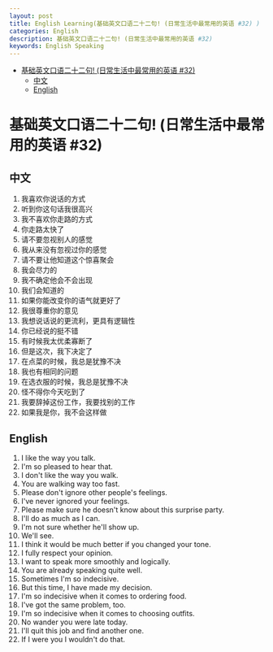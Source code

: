```yaml
---
layout: post
title: English Learning(基础英文口语二十二句! (日常生活中最常用的英语 #32) )
categories: English
description: 基础英文口语二十二句! (日常生活中最常用的英语 #32)
keywords: English Speaking
---
```


<!-- START doctoc generated TOC please keep comment here to allow auto update -->
<!-- DON'T EDIT THIS SECTION, INSTEAD RE-RUN doctoc TO UPDATE -->


- [基础英文口语二十二句! (日常生活中最常用的英语 #32)](#%E5%9F%BA%E7%A1%80%E8%8B%B1%E6%96%87%E5%8F%A3%E8%AF%AD%E4%BA%8C%E5%8D%81%E4%BA%8C%E5%8F%A5-%E6%97%A5%E5%B8%B8%E7%94%9F%E6%B4%BB%E4%B8%AD%E6%9C%80%E5%B8%B8%E7%94%A8%E7%9A%84%E8%8B%B1%E8%AF%AD-32)
  - [中文](#%E4%B8%AD%E6%96%87)
  - [English](#english)

<!-- END doctoc generated TOC please keep comment here to allow auto update -->

# 基础英文口语二十二句! (日常生活中最常用的英语 #32)

## 中文

1. 我喜欢你说话的方式
2. 听到你这句话我很高兴
3. 我不喜欢你走路的方式
4. 你走路太快了
5. 请不要忽视别人的感觉
6. 我从来没有忽视过你的感觉
7. 请不要让他知道这个惊喜聚会
8. 我会尽力的
9. 我不确定他会不会出现
10. 我们会知道的
11. 如果你能改变你的语气就更好了
12. 我很尊重你的意见
13. 我想说话说的更流利，更具有逻辑性
14. 你已经说的挺不错
15. 有时候我太优柔寡断了
16. 但是这次，我下决定了
17. 在点菜的时候，我总是犹豫不决
18. 我也有相同的问题
19. 在选衣服的时候，我总是犹豫不决
20. 怪不得你今天吃到了
21. 我要辞掉这份工作，我要找别的工作
22. 如果我是你，我不会这样做

## English

1. I like the way you talk.
2. I'm so pleased to hear that.
3. I don't like the way you walk.
4. You are walking way too fast.
5. Please don't ignore other people's feelings.
6. I've never ignored your feelings.
7. Please make sure he doesn't know about this surprise party.
8. I'll do as much as I can.
9. I'm not sure whether he'll show up.
10. We'll see.
11. I think it would be much better if you changed your tone.
12. I fully respect your opinion.
13. I want to speak more smoothly and logically.
14. You are already speaking quite well.
15. Sometimes I'm so indecisive.
16. But this time, I have made my decision.
17. I'm so indecisive when it comes to ordering food.
18. I've got the same problem, too.
19. I'm so indecisive when it comes to choosing outfits.
20. No wander you were late today.
21. I'll quit this job and find another one.
22. If I were you I wouldn't do that.
